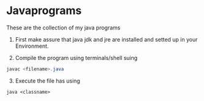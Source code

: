 # Javaprograms
These are the collection of my java programs

1. First make assure that java jdk and jre are installed and setted up in your Environment.

2. Compile the program using terminals/shell suing 
```Java
javac <filename>.java

```
3. Execute the file has using 
```
java <classname>

```
